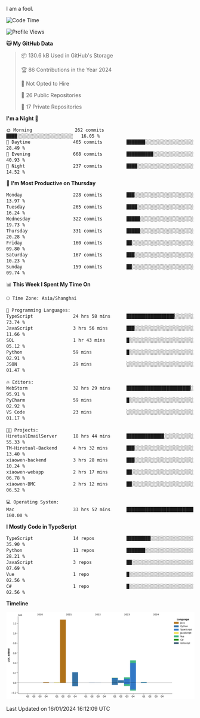 I am a fool.

<!--START_SECTION:waka-->
![Code Time](http://img.shields.io/badge/Code%20Time-1%2C100%20hrs%2043%20mins-blue)

![Profile Views](http://img.shields.io/badge/Profile%20Views-0-blue)

**🐱 My GitHub Data** 

> 📦 130.6 kB Used in GitHub's Storage 
 > 
> 🏆 86 Contributions in the Year 2024
 > 
> 🚫 Not Opted to Hire
 > 
> 📜 26 Public Repositories 
 > 
> 🔑 17 Private Repositories 
 > 
**I'm a Night 🦉** 

```text
🌞 Morning                262 commits         ████░░░░░░░░░░░░░░░░░░░░░   16.05 % 
🌆 Daytime                465 commits         ███████░░░░░░░░░░░░░░░░░░   28.49 % 
🌃 Evening                668 commits         ██████████░░░░░░░░░░░░░░░   40.93 % 
🌙 Night                  237 commits         ████░░░░░░░░░░░░░░░░░░░░░   14.52 % 
```
📅 **I'm Most Productive on Thursday** 

```text
Monday                   228 commits         ███░░░░░░░░░░░░░░░░░░░░░░   13.97 % 
Tuesday                  265 commits         ████░░░░░░░░░░░░░░░░░░░░░   16.24 % 
Wednesday                322 commits         █████░░░░░░░░░░░░░░░░░░░░   19.73 % 
Thursday                 331 commits         █████░░░░░░░░░░░░░░░░░░░░   20.28 % 
Friday                   160 commits         ██░░░░░░░░░░░░░░░░░░░░░░░   09.80 % 
Saturday                 167 commits         ███░░░░░░░░░░░░░░░░░░░░░░   10.23 % 
Sunday                   159 commits         ██░░░░░░░░░░░░░░░░░░░░░░░   09.74 % 
```


📊 **This Week I Spent My Time On** 

```text
🕑︎ Time Zone: Asia/Shanghai

💬 Programming Languages: 
TypeScript               24 hrs 58 mins      ██████████████████░░░░░░░   73.74 % 
JavaScript               3 hrs 56 mins       ███░░░░░░░░░░░░░░░░░░░░░░   11.66 % 
SQL                      1 hr 43 mins        █░░░░░░░░░░░░░░░░░░░░░░░░   05.12 % 
Python                   59 mins             █░░░░░░░░░░░░░░░░░░░░░░░░   02.91 % 
JSON                     29 mins             ░░░░░░░░░░░░░░░░░░░░░░░░░   01.47 % 

🔥 Editors: 
WebStorm                 32 hrs 29 mins      ████████████████████████░   95.91 % 
PyCharm                  59 mins             █░░░░░░░░░░░░░░░░░░░░░░░░   02.92 % 
VS Code                  23 mins             ░░░░░░░░░░░░░░░░░░░░░░░░░   01.17 % 

🐱‍💻 Projects: 
HiretualEmailServer      18 hrs 44 mins      ██████████████░░░░░░░░░░░   55.33 % 
TM-Hiretual-Backend      4 hrs 32 mins       ███░░░░░░░░░░░░░░░░░░░░░░   13.40 % 
xiaowen-backend          3 hrs 28 mins       ███░░░░░░░░░░░░░░░░░░░░░░   10.24 % 
xiaowen-webapp           2 hrs 17 mins       ██░░░░░░░░░░░░░░░░░░░░░░░   06.78 % 
xiaowen-BMC              2 hrs 12 mins       ██░░░░░░░░░░░░░░░░░░░░░░░   06.52 % 

💻 Operating System: 
Mac                      33 hrs 52 mins      █████████████████████████   100.00 % 
```

**I Mostly Code in TypeScript** 

```text
TypeScript               14 repos            █████████░░░░░░░░░░░░░░░░   35.90 % 
Python                   11 repos            ███████░░░░░░░░░░░░░░░░░░   28.21 % 
JavaScript               3 repos             ██░░░░░░░░░░░░░░░░░░░░░░░   07.69 % 
Vue                      1 repo              █░░░░░░░░░░░░░░░░░░░░░░░░   02.56 % 
C#                       1 repo              █░░░░░░░░░░░░░░░░░░░░░░░░   02.56 % 
```



**Timeline**

![Lines of Code chart](https://raw.githubusercontent.com/VeejaLiu/VeejaLiu/master/assets/bar_graph.png)


 Last Updated on 16/01/2024 16:12:09 UTC
<!--END_SECTION:waka-->
